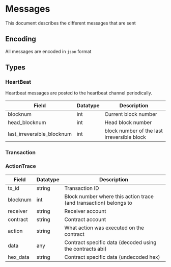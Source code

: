 # Messages

This document describes the different messages that are sent

## Encoding

All messages are encoded in `json` format

## Types

### HeartBeat

Heartbeat messages are posted to the heartbeat channel periodically.

| Field                      | Datatype | Description                                 |
| -------------------------- | -------- | ------------------------------------------- |
| blocknum                   | int      | Current block number                        |
| head_blocknum              | int      | Head block number                           |
| last_irreversible_blocknum | int      | block number of the last irreversible block |

### Transaction


### ActionTrace

| Field    | Datatype | Description                                                       |
| -------- | -------- | ----------------------------------------------------------------- |
| tx_id    | string   | Transaction ID                                                    |
| blocknum | int      | Block number where this action trace (and transaction) belongs to |
| receiver | string   | Receiver account                                                  |
| contract | string   | Contract account                                                  |
| action   | string   | What action was executed on the contract                          |
| data     | any      | Contract specific data (decoded using the contracts abi)          |
| hex_data | string   | Contract specific data (undecoded hex)                            |
